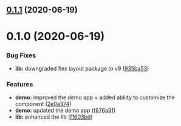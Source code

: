 

## [0.1.1](https://github.com/angular-material-extensions/input-counter/compare/0.1.0...0.1.1) (2020-06-19)

# 0.1.0 (2020-06-19)


### Bug Fixes

* **lib:** downgraded flex layout package to v9 ([935ba53](https://github.com/angular-material-extensions/input-counter/commit/935ba53b6505f5ff085ed94be83ba2538b0d91b4))


### Features

* **demo:** improved the demo app + added ability to customize the component ([2e0a374](https://github.com/angular-material-extensions/input-counter/commit/2e0a3744ee79a71aab3fd0ab92449e84a4195933))
* **demo:** updated the demo app ([f876a31](https://github.com/angular-material-extensions/input-counter/commit/f876a31028f33c33e4e088f10255eadacb6e497b))
* **lib:** enhanced the lib ([f1603bd](https://github.com/angular-material-extensions/input-counter/commit/f1603bd902cf4479ca2f5ab7a074c4ef51ed6b7e))


